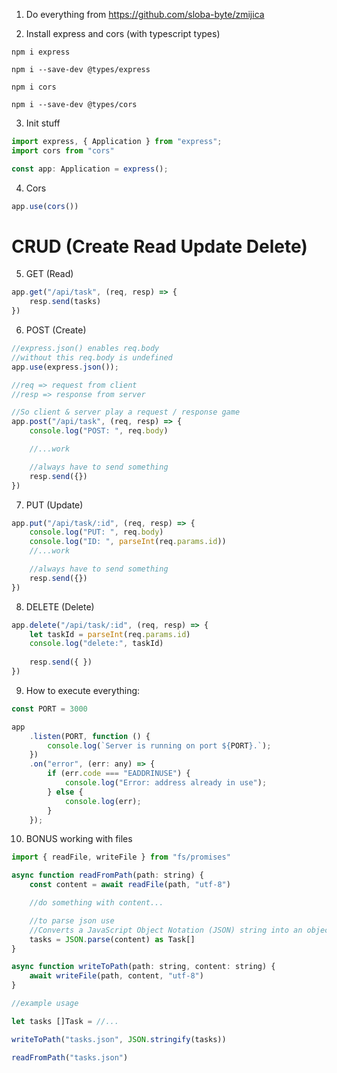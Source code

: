 1. Do everything from https://github.com/sloba-byte/zmijica

2. Install express and cors (with typescript types)

```
npm i express 
```
```
npm i --save-dev @types/express 
```

```
npm i cors
```

```
npm i --save-dev @types/cors
```
3. Init stuff
```js
import express, { Application } from "express";
import cors from "cors"

const app: Application = express();
```

4. Cors

```js
app.use(cors())
```
# CRUD (Create Read Update Delete)

5. GET (Read)

```js
app.get("/api/task", (req, resp) => {
    resp.send(tasks)
})
```


6. POST (Create)

```js
//express.json() enables req.body
//without this req.body is undefined
app.use(express.json()); 

//req => request from client
//resp => response from server

//So client & server play a request / response game
app.post("/api/task", (req, resp) => {
    console.log("POST: ", req.body)

    //...work

    //always have to send something
    resp.send({})
})
```

7. PUT (Update)

```js
app.put("/api/task/:id", (req, resp) => {
    console.log("PUT: ", req.body)
    console.log("ID: ", parseInt(req.params.id))
    //...work

    //always have to send something
    resp.send({})
})
```

8. DELETE (Delete)

```js
app.delete("/api/task/:id", (req, resp) => {
    let taskId = parseInt(req.params.id)
    console.log("delete:", taskId)
    
    resp.send({ })
})
```


9. How to execute everything:

```js
const PORT = 3000

app
    .listen(PORT, function () {
        console.log(`Server is running on port ${PORT}.`);
    })
    .on("error", (err: any) => {
        if (err.code === "EADDRINUSE") {
            console.log("Error: address already in use");
        } else {
            console.log(err);
        }
    });
```

10. BONUS working with files

```js
import { readFile, writeFile } from "fs/promises"

async function readFromPath(path: string) {
    const content = await readFile(path, "utf-8")

    //do something with content...

    //to parse json use
    //Converts a JavaScript Object Notation (JSON) string into an object.
    tasks = JSON.parse(content) as Task[]
}

async function writeToPath(path: string, content: string) {
    await writeFile(path, content, "utf-8")
}

//example usage

let tasks []Task = //...

writeToPath("tasks.json", JSON.stringify(tasks))

readFromPath("tasks.json")
```